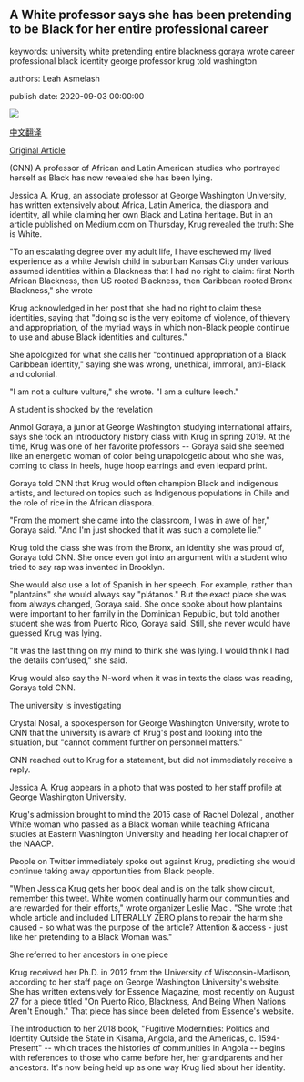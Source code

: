 ## A White professor says she has been pretending to be Black for her entire professional career

keywords: university white pretending entire blackness goraya wrote career professional black identity george professor krug told washington

authors: Leah Asmelash

publish date: 2020-09-03 00:00:00

![](https://cdn.cnn.com/cnnnext/dam/assets/200903204308-jessica-a-krug-super-tease.jpg)

[中文翻译](A%20White%20professor%20says%20she%20has%20been%20pretending%20to%20be%20Black%20for%20her%20entire%20professional%20career_zh.md)

[Original Article](https://edition.cnn.com/2020/09/03/us/jessica-krug-gwu-black-trnd/index.html)

(CNN) A professor of African and Latin American studies who portrayed herself as Black has now revealed she has been lying.

Jessica A. Krug, an associate professor at George Washington University, has written extensively about Africa, Latin America, the diaspora and identity, all while claiming her own Black and Latina heritage. But in an article published on Medium.com on Thursday, Krug revealed the truth: She is White.

"To an escalating degree over my adult life, I have eschewed my lived experience as a white Jewish child in suburban Kansas City under various assumed identities within a Blackness that I had no right to claim: first North African Blackness, then US rooted Blackness, then Caribbean rooted Bronx Blackness," she wrote

Krug acknowledged in her post that she had no right to claim these identities, saying that "doing so is the very epitome of violence, of thievery and appropriation, of the myriad ways in which non-Black people continue to use and abuse Black identities and cultures."

She apologized for what she calls her "continued appropriation of a Black Caribbean identity," saying she was wrong, unethical, immoral, anti-Black and colonial.

"I am not a culture vulture," she wrote. "I am a culture leech."



A student is shocked by the revelation

Anmol Goraya, a junior at George Washington studying international affairs, says she took an introductory history class with Krug in spring 2019. At the time, Krug was one of her favorite professors -- Goraya said she seemed like an energetic woman of color being unapologetic about who she was, coming to class in heels, huge hoop earrings and even leopard print.

Goraya told CNN that Krug would often champion Black and indigenous artists, and lectured on topics such as Indigenous populations in Chile and the role of rice in the African diaspora.

"From the moment she came into the classroom, I was in awe of her," Goraya said. "And I'm just shocked that it was such a complete lie."

Krug told the class she was from the Bronx, an identity she was proud of, Goraya told CNN. She once even got into an argument with a student who tried to say rap was invented in Brooklyn.

She would also use a lot of Spanish in her speech. For example, rather than "plantains" she would always say "plátanos." But the exact place she was from always changed, Goraya said. She once spoke about how plantains were important to her family in the Dominican Republic, but told another student she was from Puerto Rico, Goraya said. Still, she never would have guessed Krug was lying.

"It was the last thing on my mind to think she was lying. I would think I had the details confused," she said.

Krug would also say the N-word when it was in texts the class was reading, Goraya told CNN.

The university is investigating

Crystal Nosal, a spokesperson for George Washington University, wrote to CNN that the university is aware of Krug's post and looking into the situation, but "cannot comment further on personnel matters."

CNN reached out to Krug for a statement, but did not immediately receive a reply.

Jessica A. Krug appears in a photo that was posted to her staff profile at George Washington University.

Krug's admission brought to mind the 2015 case of Rachel Dolezal , another White woman who passed as a Black woman while teaching Africana studies at Eastern Washington University and heading her local chapter of the NAACP.

People on Twitter immediately spoke out against Krug, predicting she would continue taking away opportunities from Black people.





"When Jessica Krug gets her book deal and is on the talk show circuit, remember this tweet. White women continually harm our communities and are rewarded for their efforts," wrote organizer Leslie Mac . "She wrote that whole article and included LITERALLY ZERO plans to repair the harm she caused - so what was the purpose of the article? Attention & access - just like her pretending to a Black Woman was."

She referred to her ancestors in one piece

Krug received her Ph.D. in 2012 from the University of Wisconsin-Madison, according to her staff page on George Washington University's website. She has written extensively for Essence Magazine, most recently on August 27 for a piece titled "On Puerto Rico, Blackness, And Being When Nations Aren't Enough." That piece has since been deleted from Essence's website.

The introduction to her 2018 book, "Fugitive Modernities: Politics and Identity Outside the State in Kisama, Angola, and the Americas, c. 1594-Present" -- which traces the histories of communities in Angola -- begins with references to those who came before her, her grandparents and her ancestors. It's now being held up as one way Krug lied about her identity.